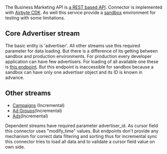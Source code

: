 The Business Marketing API is [a REST based API](https://ads.tiktok.com/marketing_api/docs?rid=88iodtuzdt7&id=1701890905779201). Connector is implemented with [Airbyte CDK](https://docs.airbyte.io/connector-development/cdk-python).
As well this service provide a [sandbox](https://ads.tiktok.com/marketing_api/docs?rid=88iodtuzdt7&id=1701890920013825) environment for testing with some limitations.

## Core Advertiser stream
The basic entity is 'advertiser'. All other streams use this required parameter for data loading. But there is a difference of its getting between sandbox and production environments. For production every developer application can have few advertisers. For loading of all available one these is [this endpoint](https://ads.tiktok.com/marketing_api/docs?id=1708503202263042). But this endpoint is inaccessible for sandbox because a sandbox can have only one advertiser object and its ID is known in advance.

## Other streams
* [Campaigns](https://ads.tiktok.com/marketing_api/docs?id=1708582970809346) \(Incremental\)
* [Ad Groups](https://ads.tiktok.com/marketing_api/docs?id=1708503489590273)\(Incremental\)
* [Ads](https://ads.tiktok.com/marketing_api/docs?id=1708572923161602)\(Incremental\)

Dependent streams have required parameter advertiser_id.
As cursor field this connector uses "modify_time" values. But endpoints don't provide any mechanism for correct data filtering and sorting thus for incremental sync this connector tries to load all data and to validate a cursor field value on own side.


